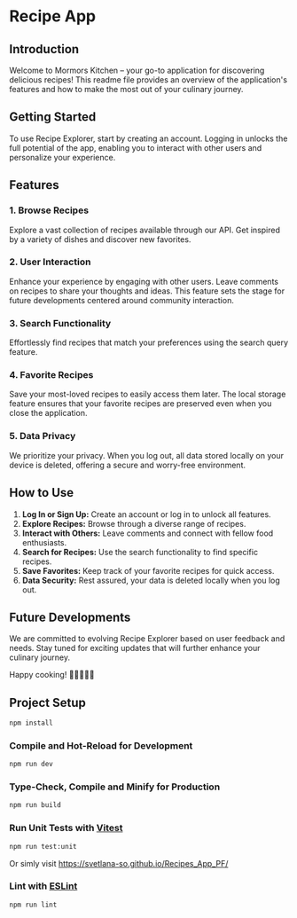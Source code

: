 # Recipe App

## Introduction

Welcome to Mormors Kitchen – your go-to application for discovering delicious recipes! This readme file provides an overview of the application's features and how to make the most out of your culinary journey.

## Getting Started

To use Recipe Explorer, start by creating an account. Logging in unlocks the full potential of the app, enabling you to interact with other users and personalize your experience.

## Features

### 1. Browse Recipes

Explore a vast collection of recipes available through our API. Get inspired by a variety of dishes and discover new favorites.

### 2. User Interaction

Enhance your experience by engaging with other users. Leave comments on recipes to share your thoughts and ideas. This feature sets the stage for future developments centered around community interaction.

### 3. Search Functionality

Effortlessly find recipes that match your preferences using the search query feature.

### 4. Favorite Recipes

Save your most-loved recipes to easily access them later. The local storage feature ensures that your favorite recipes are preserved even when you close the application.

### 5. Data Privacy

We prioritize your privacy. When you log out, all data stored locally on your device is deleted, offering a secure and worry-free environment.

## How to Use

1. **Log In or Sign Up:** Create an account or log in to unlock all features.
2. **Explore Recipes:** Browse through a diverse range of recipes.
3. **Interact with Others:** Leave comments and connect with fellow food enthusiasts.
4. **Search for Recipes:** Use the search functionality to find specific recipes.
5. **Save Favorites:** Keep track of your favorite recipes for quick access.
6. **Data Security:** Rest assured, your data is deleted locally when you log out.

## Future Developments

We are committed to evolving Recipe Explorer based on user feedback and needs. Stay tuned for exciting updates that will further enhance your culinary journey.

Happy cooking! 🍳👩‍🍳👨‍🍳

## Project Setup

```sh
npm install
```

### Compile and Hot-Reload for Development

```sh
npm run dev
```

### Type-Check, Compile and Minify for Production

```sh
npm run build
```

### Run Unit Tests with [Vitest](https://vitest.dev/)

```sh
npm run test:unit
```

Or simly visit https://svetlana-so.github.io/Recipes_App_PF/

### Lint with [ESLint](https://eslint.org/)

```sh
npm run lint
```
